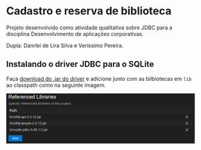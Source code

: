 # Cadastro e reserva de biblioteca

Projeto desenvolvido como atividade qualitativa sobre JDBC para a disciplina Desenvolvimento de aplicações corporativas.

Dupla: Danrlei de Lira Silva e Veríssimo Pereira.

## Instalando o driver JDBC para o SQLite

Faça [download do .jar do driver](https://mvnrepository.com/artifact/org.xerial/sqlite-jdbc/3.45.1.0) e adicione junto com as bilbiotecas em `lib` ao classpath como na seguinte imagem.

![classpath do projeto](referencedLibraries.png)
